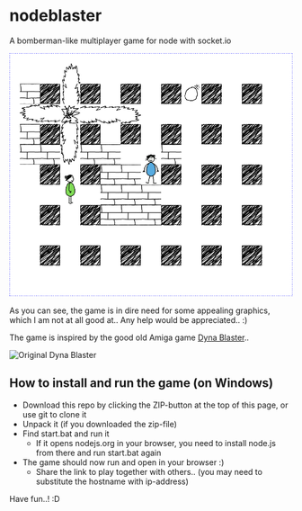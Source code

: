 nodeblaster
===========

A bomberman-like multiplayer game for node with socket.io

![screenshot](https://github.com/bodhiBit/nodeblaster/blob/master/public/stylesheets/ballpen/screenie.png?raw=true)

As you can see, the game is in dire need for some appealing graphics, which I am
not at all good at.. Any help would be appreciated.. :)

The game is inspired by the good old Amiga game
[Dyna Blaster](http://youtu.be/LDkYTl1qGcs?t=20m30s)..

![Original Dyna Blaster](http://www.oldgames.sk.nyud.net/images/oldgames/action/Dyna.Blaster/dyna-009.png)

How to install and run the game (on Windows)
--------------------------------------------

 - Download this repo by clicking the ZIP-button at the top of this page, or use git to clone it
 - Unpack it (if you downloaded the zip-file)
 - Find start.bat and run it
   - If it opens nodejs.org in your browser, you need to install node.js from there and run start.bat again
 - The game should now run and open in your browser :)
   - Share the link to play together with others.. (you may need to substitute the hostname with ip-address)

Have fun..! :D
